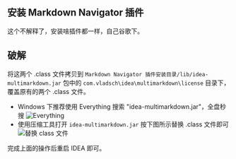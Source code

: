 ## 安装 Markdown Navigator 插件
这个不解释了，安装啥插件都一样，自己谷歌下。

## 破解
将这两个 .class 文件拷贝到 `Markdown Navigator 插件安装目录/lib/idea-multimarkdown.jar` 包中的 `com.vladsch\idea\multimarkdown\license` 目录下，覆盖原有的两个 .class 文件。
- Windows 下推荐使用 Everything 搜索 "idea-multimarkdown.jar"，全盘秒搜
![Everything](http://wx2.sinaimg.cn/mw690/a6e9cb00ly1fggjp1tee6j20oc07smxl.jpg)
- 使用压缩工具打开 `idea-multimarkdown.jar` 按下图所示替换 .class 文件即可
![替换 class 文件](http://wx4.sinaimg.cn/mw690/a6e9cb00ly1fggjp25549j20mr0el40o.jpg)

完成上面的操作后重启 IDEA 即可。